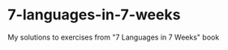 7-languages-in-7-weeks
======================

My solutions to exercises from "7 Languages in 7 Weeks" book
